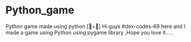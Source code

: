 # Python_game
Python game made using python [🐍+🍎]
Hi guys #dex-codes-69 here and I made a game using Python using pygame library ,Hope you love it.....
